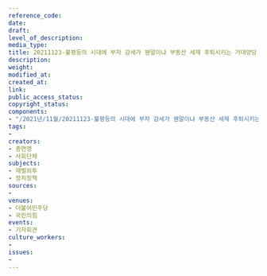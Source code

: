 ```yaml
---
reference_code: 
date: 
draft: 
level_of_description: 
media_type: 
title: 20211123-불평등의 시대에 부자 감세가 웬말이냐 부동산 세제 후퇴시키는 거대양당 규탄 기자회견
description: 
weight: 
modified_at: 
created_at: 
link: 
public_access_status: 
copyright_status: 
components:
- "/2021년/11월/20211123-불평등의 시대에 부자 감세가 웬말이냐 부동산 세제 후퇴시키는 거대양당 규탄 기자회견/_5D40288.jpg"
tags:
- 
creators:
- 총연맹
- 사회단체
subjects:
- 재벌외투
- 정치정책
sources:
- 
venues:
- 더불어민주당
- 국민의힘
events:
- 기자회견
culture_workers:
- 
issues:
- 
---
```


